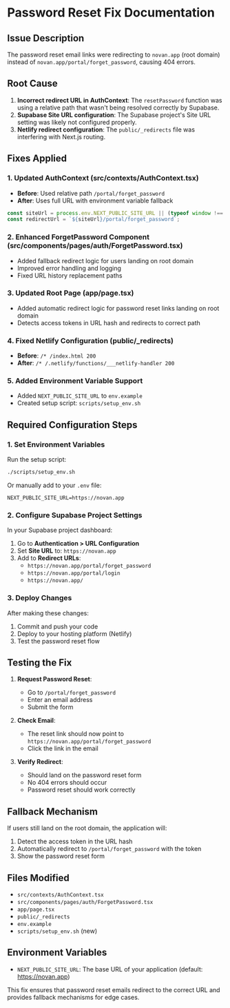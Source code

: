 # Password Reset Fix Documentation

## Issue Description
The password reset email links were redirecting to `novan.app` (root domain) instead of `novan.app/portal/forget_password`, causing 404 errors.

## Root Cause
1. **Incorrect redirect URL in AuthContext**: The `resetPassword` function was using a relative path that wasn't being resolved correctly by Supabase.
2. **Supabase Site URL configuration**: The Supabase project's Site URL setting was likely not configured properly.
3. **Netlify redirect configuration**: The `public/_redirects` file was interfering with Next.js routing.

## Fixes Applied

### 1. Updated AuthContext (src/contexts/AuthContext.tsx)
- **Before**: Used relative path `/portal/forget_password`
- **After**: Uses full URL with environment variable fallback
```typescript
const siteUrl = process.env.NEXT_PUBLIC_SITE_URL || (typeof window !== 'undefined' ? window.location.origin : 'https://novan.app');
const redirectUrl = `${siteUrl}/portal/forget_password`;
```

### 2. Enhanced ForgetPassword Component (src/components/pages/auth/ForgetPassword.tsx)
- Added fallback redirect logic for users landing on root domain
- Improved error handling and logging
- Fixed URL history replacement paths

### 3. Updated Root Page (app/page.tsx)
- Added automatic redirect logic for password reset links landing on root domain
- Detects access tokens in URL hash and redirects to correct path

### 4. Fixed Netlify Configuration (public/_redirects)
- **Before**: `/* /index.html 200`
- **After**: `/* /.netlify/functions/___netlify-handler 200`

### 5. Added Environment Variable Support
- Added `NEXT_PUBLIC_SITE_URL` to `env.example`
- Created setup script: `scripts/setup_env.sh`

## Required Configuration Steps

### 1. Set Environment Variables
Run the setup script:
```bash
./scripts/setup_env.sh
```

Or manually add to your `.env` file:
```env
NEXT_PUBLIC_SITE_URL=https://novan.app
```

### 2. Configure Supabase Project Settings
In your Supabase project dashboard:

1. Go to **Authentication > URL Configuration**
2. Set **Site URL** to: `https://novan.app`
3. Add to **Redirect URLs**:
   - `https://novan.app/portal/forget_password`
   - `https://novan.app/portal/login`
   - `https://novan.app/`

### 3. Deploy Changes
After making these changes:
1. Commit and push your code
2. Deploy to your hosting platform (Netlify)
3. Test the password reset flow

## Testing the Fix

1. **Request Password Reset**:
   - Go to `/portal/forget_password`
   - Enter an email address
   - Submit the form

2. **Check Email**:
   - The reset link should now point to `https://novan.app/portal/forget_password`
   - Click the link in the email

3. **Verify Redirect**:
   - Should land on the password reset form
   - No 404 errors should occur
   - Password reset should work correctly

## Fallback Mechanism
If users still land on the root domain, the application will:
1. Detect the access token in the URL hash
2. Automatically redirect to `/portal/forget_password` with the token
3. Show the password reset form

## Files Modified
- `src/contexts/AuthContext.tsx`
- `src/components/pages/auth/ForgetPassword.tsx`
- `app/page.tsx`
- `public/_redirects`
- `env.example`
- `scripts/setup_env.sh` (new)

## Environment Variables
- `NEXT_PUBLIC_SITE_URL`: The base URL of your application (default: https://novan.app)

This fix ensures that password reset emails redirect to the correct URL and provides fallback mechanisms for edge cases.
